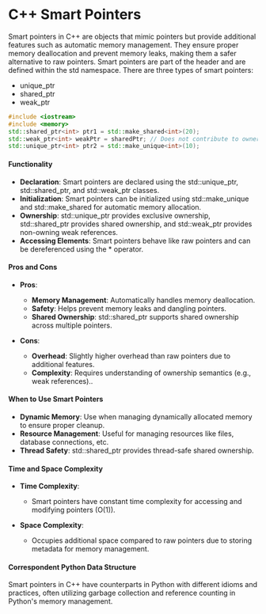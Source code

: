 # C++ Smart Pointers

Smart pointers in C++ are objects that mimic pointers but provide additional features such as automatic memory management. They ensure proper memory deallocation and prevent memory leaks, making them a safer alternative to raw pointers.
Smart pointers are part of the <memory> header and are defined within the std namespace.
There are three types of smart pointers:
- unique_ptr
- shared_ptr
- weak_ptr


```cpp
#include <iostream>
#include <memory>
std::shared_ptr<int> ptr1 = std::make_shared<int>(20);
std::weak_ptr<int> weakPtr = sharedPtr; // Does not contribute to ownership
std::unique_ptr<int> ptr2 = std::make_unique<int>(10);
```

#### Functionality
- **Declaration**: Smart pointers are declared using the std::unique_ptr, std::shared_ptr, and std::weak_ptr classes.
- **Initialization**: Smart pointers can be initialized using std::make_unique and std::make_shared for automatic memory allocation.
- **Ownership**: std::unique_ptr provides exclusive ownership, std::shared_ptr provides shared ownership, and std::weak_ptr provides non-owning weak references.
- **Accessing Elements**: Smart pointers behave like raw pointers and can be dereferenced using the * operator.


#### Pros and Cons 
- **Pros**:

    - **Memory Management**: Automatically handles memory deallocation.
    - **Safety**: Helps prevent memory leaks and dangling pointers.
    - **Shared Ownership**: std::shared_ptr supports shared ownership across multiple pointers.

- **Cons**:

    - **Overhead**: Slightly higher overhead than raw pointers due to additional features.
    - **Complexity**: Requires understanding of ownership semantics (e.g., weak references)..

#### When to Use Smart Pointers
- **Dynamic Memory**: Use when managing dynamically allocated memory to ensure proper cleanup.
- **Resource Management**: Useful for managing resources like files, database connections, etc.
- **Thread Safety**: std::shared_ptr provides thread-safe shared ownership.

#### Time and Space Complexity
- **Time Complexity**:

    - Smart pointers have constant time complexity for accessing and modifying pointers (O(1)).

- **Space Complexity**:
    - Occupies additional space compared to raw pointers due to storing metadata for memory management.

#### Correspondent Python Data Structure
Smart pointers in C++ have counterparts in Python with different idioms and practices, often utilizing garbage collection and reference counting in Python's memory management.

